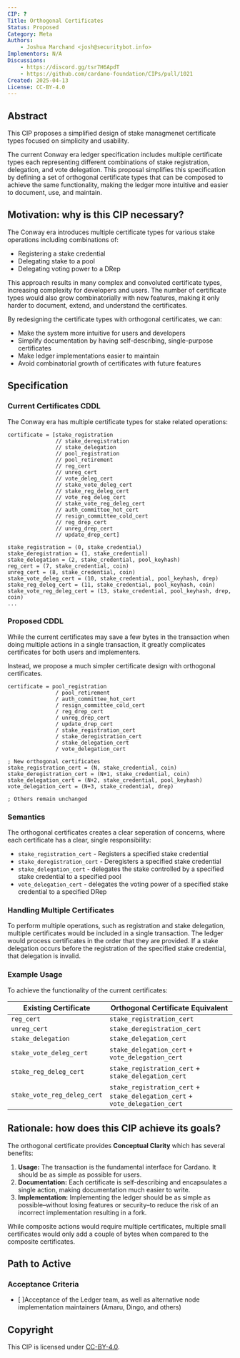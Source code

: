 ```yaml
---
CIP: ?
Title: Orthogonal Certificates
Status: Proposed
Category: Meta
Authors:
    - Joshua Marchand <josh@securitybot.info>
Implementors: N/A
Discussions:
    - https://discord.gg/tsr7H6ApdT
    - https://github.com/cardano-foundation/CIPs/pull/1021
Created: 2025-04-13
License: CC-BY-4.0
---
```


## Abstract

This CIP proposes a simplified design of stake managmenet certificate types focused on simplicity and usability.

The current Conway era ledger specification includes multiple certificate types each representing different combinations of stake registration, delegation, and vote delegation. This proposal simplifies this specification by defining a set of orthogonal certificate types that can be composed to achieve the same functionality, making the ledger more intuitive and easier to document, use, and maintain.

## Motivation: why is this CIP necessary?

The Conway era introduces multiple certificate types for various stake operations including combinations of:

- Registering a stake credential
- Delegating stake to a pool
- Delegating voting power to a DRep

This approach results in many complex and convoluted certificate types, increasing complexity for developers and users. The number of certificate types would also grow combinatorially with new features, making it only harder to document, extend, and understand the certificates.

By redesigning the certificate types with orthogonal certificates, we can:
 - Make the system more intuitive for users and developers
 - Simplify documentation by having self-describing, single-purpose certificates
 - Make ledger implementations easier to maintain
 - Avoid combinatorial growth of certificates with future features


## Specification

### Current Certificates CDDL
The Conway era has multiple certificate types for stake related operations:
```
certificate = [stake_registration
               // stake_deregistration
               // stake_delegation
               // pool_registration
               // pool_retirement
               // reg_cert
               // unreg_cert
               // vote_deleg_cert
               // stake_vote_deleg_cert
               // stake_reg_deleg_cert
               // vote_reg_deleg_cert
               // stake_vote_reg_deleg_cert
               // auth_committee_hot_cert
               // resign_committee_cold_cert
               // reg_drep_cert
               // unreg_drep_cert
               // update_drep_cert]

stake_registration = (0, stake_credential)
stake_deregistration = (1, stake_credential)
stake_delegation = (2, stake_credential, pool_keyhash)
reg_cert = (7, stake_credential, coin)
unreg_cert = (8, stake_credential, coin)
stake_vote_deleg_cert = (10, stake_credential, pool_keyhash, drep)
stake_reg_deleg_cert = (11, stake_credential, pool_keyhash, coin)
stake_vote_reg_deleg_cert = (13, stake_credential, pool_keyhash, drep, coin)
...
```

### Proposed CDDL
While the current certificates may save a few bytes in the transaction when doing multiple actions in a single transaction, it greatly complicates certificates for both users and implementers.

Instead, we propose a much simpler certificate design with orthogonal certificates.
```
certificate = pool_registration
               / pool_retirement
               / auth_committee_hot_cert
               / resign_committee_cold_cert
               / reg_drep_cert
               / unreg_drep_cert
               / update_drep_cert
               / stake_registration_cert
               / stake_deregistration_cert
               / stake_delegation_cert
               / vote_delegation_cert

; New orthogonal certificates
stake_registration_cert = (N, stake_credential, coin)
stake_deregistration_cert = (N+1, stake_credential, coin)
stake_delegation_cert = (N+2, stake_credential, pool_keyhash)
vote_delegation_cert = (N+3, stake_credential, drep)

; Others remain unchanged
```

### Semantics
The orthogonal certificates creates a clear seperation of concerns, where each certificate has a clear, single responsibility:

- `stake_registration_cert` - Registers a specified stake credential
- `stake_deregistration_cert` - Deregisters a specified stake credential
- `stake_delegation_cert` - delegates the stake controlled by a specified stake credential to a specified pool
- `vote_delegation_cert` - delegates the voting power of a specified stake credential to a specified DRep

### Handling Multiple Certificates
To perform multiple operations, such as registration and stake delegation, multiple certificates would be included in a single transaction. The ledger would process certificates in the order that they are provided. If a stake delegation occurs before the registration of the specified stake credential, that delegation is invalid.


### Example Usage
To achieve the functionality of the current certificates:


| Existing Certificate | Orthogonal Certificate Equivalent |
| -------- | -------- |
| `reg_cert`              | `stake_registration_cert`       |
| `unreg_cert`            | `stake_deregistration_cert`     |
| `stake_delegation`      | `stake_delegation_cert`         |
| `stake_vote_deleg_cert` | `stake_delegation_cert` +  `vote_delegation_cert`   |
| `stake_reg_deleg_cert`      | `stake_registration_cert` + `stake_delegation_cert`   |
| `stake_vote_reg_deleg_cert` | `stake_registration_cert` + `stake_delegation_cert` + `vote_delegation_cert`  |


## Rationale: how does this CIP achieve its goals?

The orthogonal certificate provides **Conceptual Clarity** which has several benefits:
1. **Usage:** The transaction is the fundamental interface for Cardano. It should be as simple as possible for users.
2. **Documentation:** Each certificate is self-describing and encapsulates a single action, making documentation much easier to write.
3. **Implementation:** Implementing the ledger should be as simple as possible–without losing features or security–to reduce the risk of an incorrect implementation resulting in a fork.

While composite actions would require multiple certificates, multiple small certificates would only add a couple of bytes when compared to the composite certificates.

## Path to Active

### Acceptance Criteria

- [ ]Acceptance of the Ledger team, as well as alternative node implementation maintainers (Amaru, Dingo, and others)

## Copyright

This CIP is licensed under [CC-BY-4.0](https://creativecommons.org/licenses/by/4.0/legalcode).
